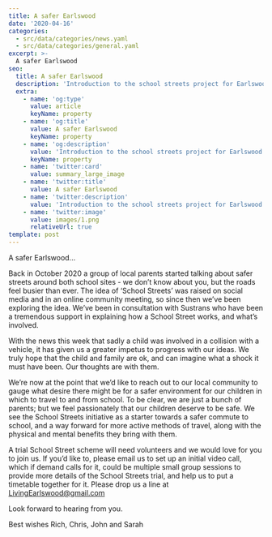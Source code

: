 ```yaml
---
title: A safer Earlswood
date: '2020-04-16'
categories:
  - src/data/categories/news.yaml
  - src/data/categories/general.yaml
excerpt: >-
  A safer Earlswood
seo:
  title: A safer Earlswood
  description: 'Introduction to the school streets project for Earlswood Infant and Junior schools'
  extra:
    - name: 'og:type'
      value: article
      keyName: property
    - name: 'og:title'
      value: A safer Earlswood
      keyName: property
    - name: 'og:description'
      value: 'Introduction to the school streets project for Earlswood Infant and Junior schools'
      keyName: property
    - name: 'twitter:card'
      value: summary_large_image
    - name: 'twitter:title'
      value: A safer Earlswood
    - name: 'twitter:description'
      value: 'Introduction to the school streets project for Earlswood Infant and Junior schools'
    - name: 'twitter:image'
      value: images/1.png
      relativeUrl: true
template: post
---
```


A safer Earlswood...

Back in October 2020 a group of local parents started talking about safer streets around both school sites - we don’t know about you, but the roads feel busier than ever. The idea of ‘School Streets’ was raised on social media and in an online community meeting, so since then we’ve been exploring the idea. We’ve been in consultation with Sustrans who have been a tremendous support in explaining how a School Street works, and what’s involved. 

With the news this week that sadly a child was involved in a collision with a vehicle, it has given us a greater impetus to progress with our ideas. We truly hope that the child and family are ok, and can imagine what a shock it must have been. Our thoughts are with them. 

We’re now at the point that we’d like to reach out to our local community to gauge what desire there might be for a safer environment for our children in which to travel to and from school. To be clear, we are just a bunch of parents; but we feel passionately that our children deserve to be safe. We see the School Streets initiative as a starter towards a safer commute to school, and a way forward for more active methods of travel, along with the physical and mental benefits they bring with them. 

A trial School Street scheme will need volunteers and we would love for you to join us. If you’d like to, please email us to set up an initial video call, which if demand calls for it, could be multiple small group sessions to provide more details of the School Streets trial, and help us to put a timetable together for it. Please drop us a line at LivingEarlswood@gmail.com

Look forward to hearing from you.

Best wishes
Rich, Chris, John and Sarah

